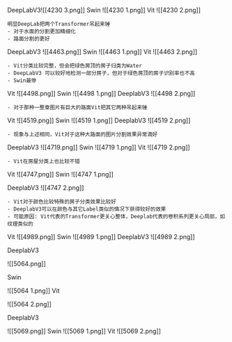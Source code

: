 DeepLabV3![[4230 3.png]]
Swin
![[4230 1.png]]
Vit
![[4230 2.png]]
```ad-note
明显DeepLab把两个Transformer吊起来锤
- 对于水面的分割更加精细化
- 路面分割的更好
```

DeepLabV3
![[4463.png]]
Swin
![[4463 1.png]]
Vit
![[4463 2.png]]
```ad-note
- Vit分类比较完整，但会把绿色房顶的房子归类为Water
- DeepLabV3 可以较好地检测一部分房子，但对于绿色房顶的房子识别率也不高
- Swin最惨
```


Vit
![[4498.png]]
Swin
![[4498 1.png]]
DeeplabV3
![[4498 2.png]]
```ad-note
- 对于那种一整章图片有巨大的路面Vit把其它两种吊起来锤
```

Vit
![[4519.png]]
Swin
![[4519 1.png]]
DeeplabV3
![[4519 2.png]]
```ad-note
- 现象与上述相同，Vit对于这种大路面的图片分割效果异常滴好
```


DeeplabV3
![[4719.png]]
Swin
![[4719 1.png]]
Vit
![[4719 2.png]]
```ad-note
- Vit在房屋分类上也比较不错
```

Vit
![[4747.png]]
Swin
![[4747 1.png]]

DeeplabV3
![[4747 2.png]]

```ad-note
- Vit对于颜色比较特殊的房子分类效果比较好
- DeeplabV3可以在颜色与其它Label类似的情况下获得较好的效果
- 可能原因: Vit代表的Transformer更关心整体，Deeplab代表的卷积系列更关心局部，如纹理类似的
```

Vit
![[4989.png]]
Swin
![[4989 1.png]]
DeeplabV3
![[4989 2.png]]

DeeplabV3


![[5064.png]]

Swin

![[5064 1.png]]
Vit

![[5064 2.png]]

DeeplabV3

![[5069.png]]
Swin
![[5069 1.png]]
Vit
![[5069 2.png]]